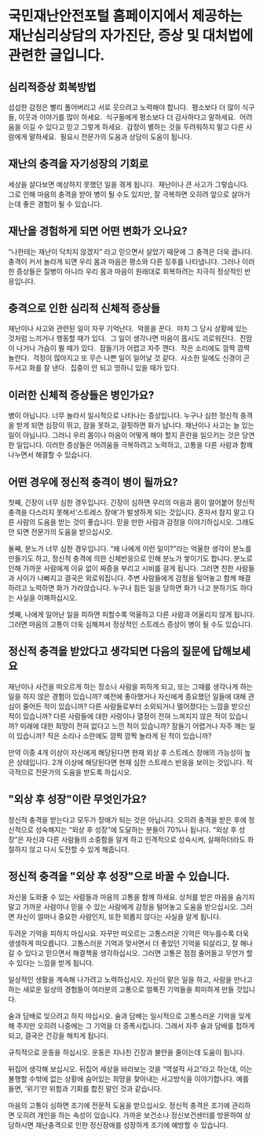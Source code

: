 # 국민재난안전포털 홈페이지에서 제공하는 재난심리상담의 자가진단, 증상 및 대처법에 관련한 글입니다. 

## 심리적증상 회복방법
섭섭한 감정은 빨리 풀어버리고 서로 웃으려고 노력해야 합니다. 
평소보다 더 많이 식구들, 이웃과 이야기를 많이 하세요. 
식구들에게 평소보다 더 감사하다고 말하세요. 
어려움을 이길 수 있다고 믿고 그렇게 하세요. 
감정이 별하는 것을 두려워하지 말고 다른 사람에게 말하세요. 
필요시 전문가의 도움과 상담이 도움이 됩니다.

## 재난의 충격을 자기성장의 기회로
세상을 살다보면 예상하지 못했던 일을 겪게 됩니다. 
재난이나 큰 사고가 그렇습니다. 그로 인해 마음의 충격을 받아 병이 될 수도 있지만, 잘 극복하면 오히려 앞으로 살아가는데 좋은 경험이 될 수 있습니다.

## 재난을 경험하게 되면 어떤 변화가 오나요?

“나한테는 재난이 닥치지 않겠지” 라고 믿으면서 살았기 때문에 그 충격은 더욱 큽니다. 
충격이 커서 놀라게 되면 우리 몸과 마음은 평소와 다른 징후를 나타냅니다. 그러나 이러한 증상들은 질병이 아니라 우리 몸과 마음이 원래대로 회복하려는 지극히 정상적인 반응입니다.

## 충격으로 인한 심리적 신체적 증상들

재난이나 사고와 관련된 일이 자꾸 기억난다. 
악몽을 꾼다. 
마치 그 당시 상황에 있는 것처럼 느끼거나 행동할 때가 있다. 
그 일이 생각나면 마음이 몹시도 괴로워진다. 
진땀이 나거나 가슴이 뛸 때가 있다. 
잠들기가 어렵고 자주 깬다. 
작은 소리에도 깜짝 깜짝 놀란다. 
걱정이 많아지고 또 무슨 나쁜 일이 일어날 것 같다. 
사소한 일에도 신경이 곤두서고 화를 잘 낸다. 
집중이 안 되고 멍하니 있을 때가 있다.

## 이러한 신체적 증상들은 병인가요?

병이 아닙니다. 너무 놀라서 일시적으로 나타나는 증상입니다. 누구나 심한 정신적 충격을 받게 되면 심장이 뛰고, 잠을 못하고, 걸핏하면 화가 납니다. 재난이나 사고는 늘 있는 일이 아닙니다. 그러니 우리 몸이나 마음이 어떻게 해야 할지 혼란을 일으키는 것은 당연한 일입니다. 이러한 증상들은 어려움을 극복하려고 노력하고, 고통을 다른 사람과 함께 나누면서 해결할 수 있습니다.

## 어떤 경우에 정신적 충격이 병이 될까요?

첫째, 긴장이 너무 심한 경우입니다. 긴장이 심하면 우리의 마음과 몸이 얼어붙어 정신적 충격을 다스리지 못해서‘스트레스 장애’가 발생하게 되는 것입니다. 혼자서 참지 말고 다른 사람의 도움을 받는 것이 좋습니다. 믿을 만한 사람과 감정을 이야기하십시오. 그래도 안 되면 전문가의 도움을 받으십시오.

둘째, 분노가 너무 심한 경우입니다. “왜 나에게 이런 일이?”라는 억울한 생각이 분노를 만들기도 하고, 정신적 충격에 의한 신체반응으로 인해 분노가 쌓이기도 합니다. 분노로 인해 가까운 사람에게 이유 없이 짜증을 부리고 시비를 걸게 됩니다. 그러면 친한 사람들과 사이가 나빠지고 결국은 외로워집니다. 주변 사람들에게 감정을 털어놓고 함께 해결하려고 노력하면 화가 가라앉습니다. 누구나 힘든 일을 당하면 화가 나고 분하기도 하다는 사실을 이해하십시오.

셋째, 나에게 일어난 일을 피하면 피할수록 억울하고 다른 사람과 어울리지 않게 됩니다. 그러면 마음의 고통이 더욱 심해져서 정상적인 스트레스 증상이 병이 될 수도 있습니다.

## 정신적 충격을 받았다고 생각되면 다음의 질문에 답해보세요

재난이나 사건을 떠오르게 하는 장소나 사람을 피하게 되고, 또는 그때를 생각나게 하는 일을 하지 않은 경험이 있습니까?
예전에 좋아했거나 자신에게 중요했던 일들에 대해 관심이 줄어든 적이 있습니까?
다른 사람들로부터 소외되거나 멀어졌다는 느낌을 받으신 적이 있습니까?
다른 사람들에 대한 사랑이나 열정이 전혀 느껴지지 않은 적이 있습니까?
미래에 대한 희망이 전혀 없다고 느낀 적이 있습니까?
잠들기 어렵거나 자주 깨는 일이 있습니까?
작은 소리나 소란에도 깜짝 깜짝 놀라게 된 적이 있습니까?

만약 이중 4개 이상이 자신에게 해당된다면 현재 외상 후 스트레스 장애의 가능성이 높은 상태입니다.
2개 이상에 해당된다면 현재 심한 스트레스 반응을 보이는 것입니다. 적극적으로 전문가의 도움을 받도록 하십시오.

## "외상 후 성장"이란 무엇인가요?

정신적 충격을 받는다고 모두가 장애가 되는 것은 아닙니다. 오히려 충격을 받은 후에 정신적으로 성숙해지는 “외상 후 성장”에 도달하는 분들이 70%나 됩니다. “외상 후 성장”은 자신과 다른 사람들의 소중함을 알게 하고 인격적으로 성숙시켜, 실패하더라도 좌절하지 않고 다시 도전할 수 있게 해줍니다.

## 정신적 충격을 "외상 후 성장"으로 바꿀 수 있습니다.

자신을 도와줄 수 있는 사람들과 마음의 고통을 함께 하세요.
상처를 받은 마음을 숨기지 말고 가까운 사람이나 믿을 수 있는 사람에게 감정을 털어놓고 도움을 받으십시오. 그러면 자신이 얼마나 중요한 사람인지, 또한 외롭지 않다는 사실을 알게 됩니다.

두려운 기억을 피하지 마십시요.
자꾸만 떠오르는 고통스러운 기억은 억누를수록 더욱 생생하게 떠오릅니다. 고통스러운 기억과 맞서면서 더 좋았던 기억을 되살리고, 잘 해나갈 수 있다고 믿으면서 해결책을 생각하십시오. 그러면 고통은 점점 줄어들고 무언가 할 수 있다는 느낌을 받게 됩니다.

일상적인 생활을 계속해 나가려고 노력하십시오.
자신이 맡은 일을 하고, 사람을 만나고 하는 새로운 일상의 경험들이 여러분의 고통으로 얼룩진 기억들을 희미하게 만들 것입니다.

술과 담배로 잊으려고 하지 마십시오. 술과 담배는 일시적으로 고통스러운 기억을 잊게 해 주지만 오히려 나중에는 그 기억을 더 증폭시킵니다. 그래서 자주 술과 담배를 접하게 되고, 결국은 건강을 해치게 됩니다.

규칙적으로 운동을 하십시오.
운동은 지나친 긴장과 불안을 줄이는데 도움이 됩니다.

뒤집어 생각해 보십시오.
뒤집어 세상을 바라보는 것을 “역설적 사고”라고 하는데, 이는 불행할 수밖에 없는 상황에 숨어있는 희망을 찾아내는 사고방식을 이야기합니다. 예를 들면, ‘위기’란 위험과 기회를 합친 말인 것과 같습니다.

마음의 고통이 심하면 조기에 전문적 도움을 받으십시오.
정신적 충격은 조기에 관리하면 오히려 개인을 하는 속성이 있습니다. 가까운 보건소나 정신보건센터를 방문하여 상담하시면 재난충격으로 인한 정신장애를 성장하게 조기에 예방할 수 있습니다.
